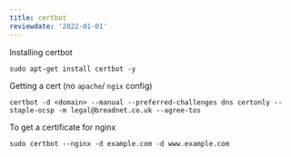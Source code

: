 ```yaml
---
title: certbot
reviewdate: '2022-01-01'
---
```


Installing certbot

```shell
sudo apt-get install certbot -y
```

Getting a cert (no `apache`/ `ngix` config)

```shell
certbot -d <domain> --manual --preferred-challenges dns certonly --staple-ocsp -m legal@breadnet.co.uk --agree-tos
```

To get a certificate for nginx

```shell
sudo certbot --nginx -d example.com -d www.example.com
```
